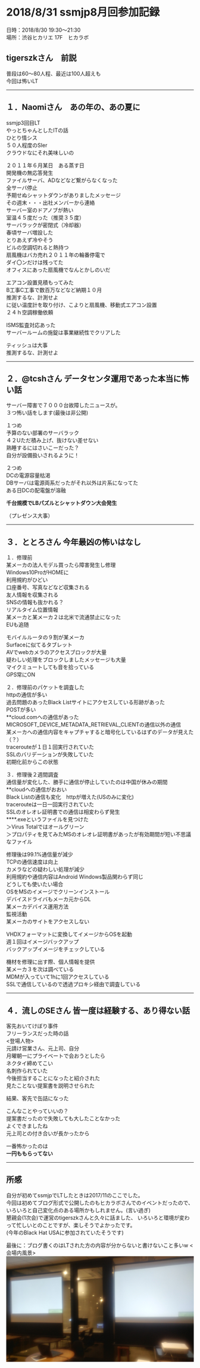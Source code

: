 # 2018/8/31 ssmjp8月回参加記録
日時：2018/8/30 19:30～21:30  
場所：渋谷ヒカリエ 17F　ヒカラボ

## tigerszkさん　前説  
普段は60～80人程、最近は100人超えも  
今回は怖いLT  

---
## １．Naomiさん　あの年の、あの夏に  
ssmjp3回目LT  
やっとちゃんとしたITの話  
ひとり情シス  
５０人程度のSIer  
クラウドなにそれ美味しいの  

２０１１年６月某日　ある蒸す日  
開発機の無応答発生  
ファイルサーバ、ADなどなど繋がらなくなった  
全サーバ停止  
予期せぬシャットダウンがありましたメッセージ  
その週末・・・出社メンバーから連絡  
サーバー室のドアノブが熱い  
室温４５度だった（推奨３５度）  
サーバラックが密閉式（冷却器）  
春頃サーバ増設した  
とりあえず冷やそう  
ビルの空調切れると熱持つ  
扇風機はバカ売れ２０１１年の輪番停電で  
ダイ〇ンだけは残ってた  
オフィスにあった扇風機でなんとかしのいだ  
  
エアコン設置見積もってみた  
B工事C工事で数百万などなど納期１０月  
推測するな、計測せよ  
に従い温度計を取り付け、こよりと扇風機、移動式エアコン設置  
２４ｈ空調稼働依頼  

ISMS監査対応あった  
サーバールームの施錠は事業継続性でクリアした  

ティッシュは大事  
推測するな、計測せよ 

---  
## ２．@tcshさん 	データセンタ運用であった本当に怖い話  
サーバー障害で７０００台故障したニュースが。  
３つ怖い話をします(最後は非公開)

１つめ  
予算のない部署のサーバラック  
４２Uただ積み上げ、抜けない差せない  
熟睡するにはさいこーだった？  
自分が設備扱いされるように！  

２つめ  
DCの電源容量枯渇  
DBサーバは電源両系だったがそれ以外は片系になってた  
ある日DCの配電盤が溶融  

**千台規模でLBパズルとシャットダウン大会発生**  

（プレゼンス大事）  

---
## ３．ととろさん 今年最凶の怖いはなし  
１．修理前  
某メーカの法人モデル買ったら障害発生し修理  
Windows10ProがHOMEに  
利用規約がひどい  
口座番号、写真などなど収集される  
友人情報を収集される  
SNSの情報も抜かれる？  
リアルタイム位置情報  
某メーカと某メーカ２は北米で流通禁止になった  
EUも追随  
  
モバイルルータの９割が某メーカ  
Surfaceに似てるタブレット  
AVでwebカメラのアクセスブロックが大量  
疑わしい処理をブロックしましたメッセージも大量  
マイクミュートしても音を拾っている  
GPS常にON  
  
２．修理前のパケットを調査した  
httpの通信が多い  
過去問題のあったBlack Listサイトにアクセスしている形跡があった  
POSTが多い  
**cloud.comへの通信があった  
MICROSOFT_DEVICE_METADATA_RETRIEVAL_CLIENTの通信以外の通信  
某メーカへの通信内容をキャプチャすると暗号化しているはずのデータが見えた（？）  
tracerouteが１日１回実行されていた  
SSLのバリデーションが失敗していた  
初期化前からこの状態  

３．修理後２週間調査  
通信量が変化した、勝手に通信が停止していたのは中国が休みの期間  
**cloudへの通信がおおい  
Black Listの通信も変化　httpが増えた(USのみに変化)  
tracerouteは一日一回実行されていた  
SSLのオレオレ証明書での通信は相変わらず発生  
****.exeというファイルを見つけた  
＞Virus Totalではオールグリーン  
＞プロパティを見てみたMSのオレオレ証明書があったが有効期間が短い不思議なファイル  
  
修理後は99.1%通信量が減少  
TCPの通信速度は向上  
カメラなどの疑わしい処理が減少  
利用規約や通信内容はAndroid Windows製品関わらず同じ  
どうしても使いたい場合  
OSをMSのイメージでクリーンインストール  
デバイスドライバもメーカ元からDL  
某メーカデバイス運用方法  
監視活動  
某メーカのサイトをアクセスしない  
  
VHDXフォーマットに変換してイメージからOSを起動  
週１回はイメージバックアップ  
バックアップイメージをチェックしている  

機材を修理に出す際、個人情報を提供  
某メーカ３を次は調べている  
MDMが入っていて1hに1回アクセスしている  
SSLで通信しているので透過プロキシ経由で調査している  

---
## ４．流しのSEさん 	皆一度は経験する、あり得ない話  
客先おいてけぼり事件  
フリーランスだった時の話  
<登場人物>  
元請け営業さん、元上司、自分  
月曜朝一にプライベートで会おうとしたら  
ネクタイ締めてこい  
名刺作られていた  
今後担当することになったと紹介された  
見たことない提案書を説明させられた  
  
結果、客先で缶詰になった  

こんなことやっていいの？  
提案書だったので失敗しても大したことなかった  
よくできましたね  
元上司との付き合いが長かったから  
  
一番怖かったのは  
**一円ももらってない**  

---
## 所感
自分が初めてssmjpでLTしたときは2017/11のここでした。  
今回は初めてブログ形式で公開したのもヒカラボさんでのイベントだったので、  
いろいろと自己変化点のある場所かもしれません。(言い過ぎ)  
懇親会(1次会)で運営のtigerszkさんと久々に話ました、
いろいろと環境が変わって忙しいとのことですが、楽しそうでよかったです。  
(今年のBlack Hat USAに参加されていたそうです)  

最後に：ブログ書くのはLTされた方の内容が分からないと書けないこと多いw
<会場内風景>
![result](https://github.com/chrono-net/media/blob/20180830/20180830.jpg)
